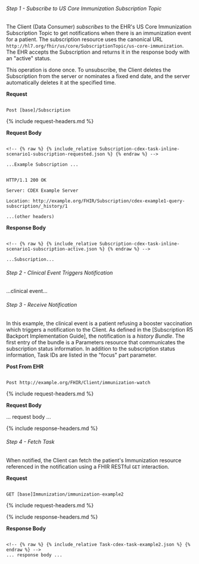 
###### Step 1 - Subscribe to US Core Immunization Subscription Topic

The Client (Data Consumer) *subscribes* to the EHR's US Core Immunization Subscription Topic to get notifications when there is an immunization event for a patient. The subscription resource uses the canonical URL `http://hl7.org/fhir/us/core/SubscriptionTopic/us-core-immunization`. The EHR accepts the Subscription and returns it in the response body with an "active" status. 

This operation is done once. To unsubscribe, the Client deletes the Subscription from the server or nominates a fixed end date, and the server automatically deletes it at the specified time.


**Request**

~~~

Post [base]/Subscription

~~~


{% include request-headers.md %}


**Request Body**


~~~

<!-- {% raw %} {% include_relative Subscription-cdex-task-inline-scenario1-subscription-requested.json %} {% endraw %} -->

...Example Subscription ...

~~~


~~~

HTTP/1.1 200 OK

Server: CDEX Example Server

Location: http://example.org/FHIR/Subscription/cdex-example1-query-subscription/_history/1

...(other headers)

~~~


**Response Body**


~~~

<!-- {% raw %} {% include_relative Subscription-cdex-task-inline-scenario1-subscription-active.json %} {% endraw %} -->

...Subscription...

~~~


###### Step 2 - Clinical Event Triggers Notification



...clinical event...



###### Step 3 - Receive Notification

In this example, the clinical event is a patient refusing a booster vaccination which triggers a notification to the Client. As defined in the [Subscription R5 Backport Implementation Guide], the notification is a *history Bundle*. The first entry of the bundle is a Parameters resource that communicates the subscription status information. In addition to the subscription status information, Task IDs are listed in the "focus" part parameter.


**Post From EHR**

~~~

Post http://example.org/FHIR/Client/immunization-watch

~~~

{% include request-headers.md %}


**Request Body**

<!-- {% raw %} ~~~
{% include_relative Bundle-cdex-task-inline-scenario1-subscription-notification.json %}
~~~ {% endraw %} -->
... request body ...

{% include response-headers.md %}


###### Step 4 - Fetch Task

When notified, the Client can fetch the patient's Immunization resource referenced in the notification using a FHIR RESTful `GET` interaction.

**Request**

~~~

GET [base]Immunization/immunization-example2

~~~


{% include request-headers.md %}


{% include response-headers.md %}


**Response Body**


~~~

<!-- {% raw %} {% include_relative Task-cdex-task-example2.json %} {% endraw %} -->
... response body ...

~~~

